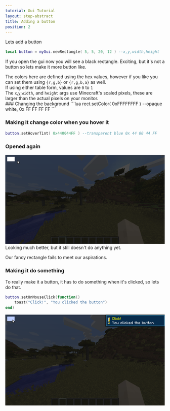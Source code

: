 ```yaml
---
tutorial: Gui Tutorial
layout: step-abstract
title: Adding a button
position: 2
---
```


Lets add a button
```lua
local button = myGui.newRectangle( 5, 5, 20, 12 ) --x,y,width,height
```

If you open the gui now you will see a black rectangle.
Exciting, but it's not a button so lets make it more button like.

<div class="note">The colors here are defined using the hex values, however if you like you can set them using <code>{r,g,b}</code> or <code>{r,g,b,a}</code> as well.<br>If using either table form, values are <code>0</code> to <code>1</code></div>
<div class="note">The <code>x</code>,<code>y</code>,<code>width</code>, and <code>height</code> args use Minecraft's scaled pixels, these are larger than the actual pixels on your monitor.</div>
### Changing the background
```lua
rect.setColor( 0xFFFFFFFF ) --opaque white, 0x FF FF FF FF
```

### Making it change color when you hover it
```lua
button.setHoverTint( 0x440044FF ) --transparent blue 0x 44 00 44 FF
```

### Opened again
![white rectangle gui](/assets/img/gui-tutorial/gui-2-1.gif)
Looking much better, but it still doesn't do anything yet.

Our fancy rectangle fails to meet our aspirations. 

### Making it do something
To really make it a button, it has to do something when it's clicked, so lets do that.

```lua
button.setOnMouseClick(function()
    toast("Click!", "You clicked the button")
end)
```
![white rectangle gui](/assets/img/gui-tutorial/gui-2-2.png)